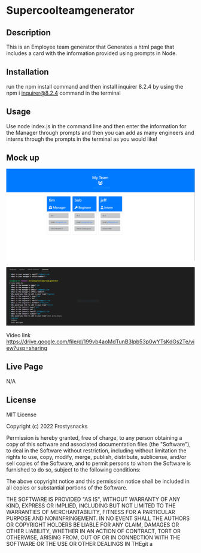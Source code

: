 # Supercoolteamgenerator

## Description

This is an Employee team generator that Generates a html page that includes a card with the information provided using prompts in Node. 


## Installation
run the npm install command and then install inquirer 8.2.4 by using the npm i inquirer@8.2.4 command in the terminal

## Usage
Use node index.js in the command line and then enter the information for the Manager through prompts and then you can add as many engineers and interns through the prompts in the terminal as you would like!

## Mock up

![alt text](https://github.com/Frostysnacks/Supercoolteamgenerator/blob/main/media/teamgenpage.PNG)

![alt text](https://github.com/Frostysnacks/Supercoolteamgenerator/blob/main/media/teamgenterminal.PNG)

Video link https://drive.google.com/file/d/199vb4aoMdTunB3Ipb53p0wYTsKdGs2Te/view?usp=sharing



## Live Page

N/A


## License


MIT License

Copyright (c) 2022 Frostysnacks

Permission is hereby granted, free of charge, to any person obtaining a copy
of this software and associated documentation files (the "Software"), to deal
in the Software without restriction, including without limitation the rights
to use, copy, modify, merge, publish, distribute, sublicense, and/or sell
copies of the Software, and to permit persons to whom the Software is
furnished to do so, subject to the following conditions:

The above copyright notice and this permission notice shall be included in all
copies or substantial portions of the Software.

THE SOFTWARE IS PROVIDED "AS IS", WITHOUT WARRANTY OF ANY KIND, EXPRESS OR
IMPLIED, INCLUDING BUT NOT LIMITED TO THE WARRANTIES OF MERCHANTABILITY,
FITNESS FOR A PARTICULAR PURPOSE AND NONINFRINGEMENT. IN NO EVENT SHALL THE
AUTHORS OR COPYRIGHT HOLDERS BE LIABLE FOR ANY CLAIM, DAMAGES OR OTHER
LIABILITY, WHETHER IN AN ACTION OF CONTRACT, TORT OR OTHERWISE, ARISING FROM,
OUT OF OR IN CONNECTION WITH THE SOFTWARE OR THE USE OR OTHER DEALINGS IN THEgit a
